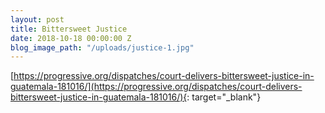 ```yaml
---
layout: post
title: Bittersweet Justice
date: 2018-10-18 00:00:00 Z
blog_image_path: "/uploads/justice-1.jpg"
---
```


[https://progressive.org/dispatches/court-delivers-bittersweet-justice-in-guatemala-181016/](https://progressive.org/dispatches/court-delivers-bittersweet-justice-in-guatemala-181016/){: target="_blank"}